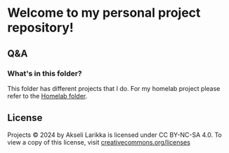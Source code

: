 # Welcome to my personal project repository!

## Q&A

### What's in this folder?

This folder has different projects that I do.
For my homelab project please refer to the [Homelab folder](https://github.com/AkseliLarikka/HomeLab).

## License

Projects © 2024 by Akseli Larikka is licensed under CC BY-NC-SA 4.0. To view a copy of this license, visit [creativecommons.org/licenses](http://creativecommons.org/licenses/by-nc-sa/4.0/)
